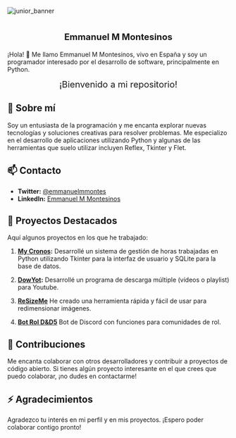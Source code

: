 ![junior_banner](https://github.com/EmmanuelMMontesinos/EmmanuelMMontesinos/assets/97795200/c0228629-848d-46dd-800b-16de1dbd7578)

# <div align="center" style="font-size: 20px;">Emmanuel M Montesinos</div>

¡Hola! 👋 Me llamo Emmanuel M Montesinos, vivo en España y soy un programador interesado por el desarrollo de software, principalmente en Python.

<div align="center" style="font-size: 20px;">¡Bienvenido a mi repositorio!</div>

## 🌱 Sobre mí

Soy un entusiasta de la programación y me encanta explorar nuevas tecnologías y soluciones creativas para resolver problemas. Me especializo en el desarrollo de aplicaciones utilizando Python y algunas de las herramientas que suelo utilizar incluyen Reflex, Tkinter y Flet.

## 📫 Contacto

- **Twitter:** [@emmanuelmmontes](https://twitter.com/emmanuelmmontes)
- **LinkedIn:** [Emmanuel M Montesinos](https://www.linkedin.com/in/emmanuel-m-montesinos/)

## 🔭 Proyectos Destacados

Aquí algunos proyectos en los que he trabajado:

1. **[My Cronos](https://github.com/EmmanuelMMontesinos/My_Cronos):** Desarrollé un sistema de gestión de horas trabajadas en Python utilizando Tkinter para la interfaz de usuario y SQLite para la base de datos.
     
2. **[DowYot](https://github.com/EmmanuelMMontesinos/DowYot):** Desarrollé un programa de descarga múltiple (vídeos o playlist) para Youtube.

3. **[ReSizeMe](https://github.com/EmmanuelMMontesinos/ReSizeMe)** He creado una herramienta rápida y fácil de usar para redimensionar imágenes.

4. **[Bot Rol D&D5](https://github.com/EmmanuelMMontesinos/Bot_Rol_DyD5)** Bot de Discord con funciones para comunidades de rol.

## 👯 Contribuciones

Me encanta colaborar con otros desarrolladores y contribuir a proyectos de código abierto. Si tienes algún proyecto interesante en el que crees que puedo colaborar, ¡no dudes en contactarme!

## ⚡ Agradecimientos

Agradezco tu interés en mi perfil y en mis proyectos. ¡Espero poder colaborar contigo pronto!


<!--
**EmmanuelMMontesinos/EmmanuelMMontesinos** is a ✨ _special_ ✨ repository because its `README.md` (this file) appears on your GitHub profile.

Here are some ideas to get you started:

- 🔭 I’m currently working on ...
- 🌱 I’m currently learning ...
- 👯 I’m looking to collaborate on ...
- 🤔 I’m looking for help with ...
- 💬 Ask me about ...
- 📫 How to reach me: ...
- 😄 Pronouns: ...
- ⚡ Fun fact: ...
-->
